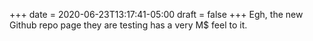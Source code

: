 +++
date = 2020-06-23T13:17:41-05:00
draft = false
+++
Egh, the new Github repo page they are testing has a very M$ feel to it.
